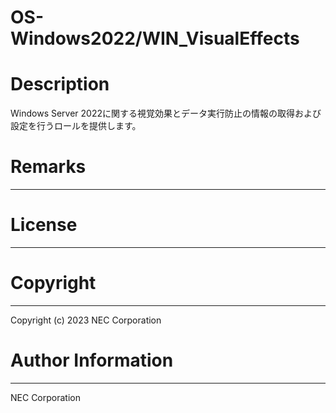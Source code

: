OS-Windows2022/WIN_VisualEffects
=======================================================
# Description
Windows Server 2022に関する視覚効果とデータ実行防止の情報の取得および設定を行うロールを提供します。

# Remarks
-------

# License
-------

# Copyright
---------
Copyright (c) 2023 NEC Corporation

# Author Information
------------------
NEC Corporation
